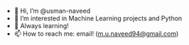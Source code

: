 - 👋 Hi, I’m @usman-naveed
- 👀 I’m interested in Machine Learning projects and Python
- 🌱 Always learning!
- 📫 How to reach me: email! (m.u.naveed94@gmail.com)

<!---
usman-naveed/usman-naveed is a ✨ special ✨ repository because its `README.md` (this file) appears on your GitHub profile.
You can click the Preview link to take a look at your changes.
--->
